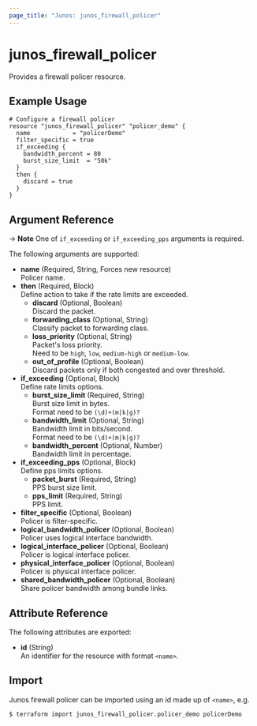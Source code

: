 ```yaml
---
page_title: "Junos: junos_firewall_policer"
---
```


# junos_firewall_policer

Provides a firewall policer resource.

## Example Usage

```hcl
# Configure a firewall policer
resource "junos_firewall_policer" "policer_demo" {
  name            = "policerDemo"
  filter_specific = true
  if_exceeding {
    bandwidth_percent = 80
    burst_size_limit  = "50k"
  }
  then {
    discard = true
  }
}
```

## Argument Reference

-> **Note**
  One of `if_exceeding` or `if_exceeding_pps` arguments is required.

The following arguments are supported:

- **name** (Required, String, Forces new resource)  
  Policer name.
- **then** (Required, Block)  
  Define action to take if the rate limits are exceeded.
  - **discard** (Optional, Boolean)  
    Discard the packet.
  - **forwarding_class** (Optional, String)  
    Classify packet to forwarding class.
  - **loss_priority** (Optional, String)  
    Packet's loss priority.  
    Need to be `high`, `low`, `medium-high` or `medium-low`.
  - **out_of_profile** (Optional, Boolean)  
    Discard packets only if both congested and over threshold.
- **if_exceeding** (Optional, Block)  
  Define rate limits options.
  - **burst_size_limit** (Required, String)  
    Burst size limit in bytes.  
    Format need to be `(\d)+(m|k|g)?`
  - **bandwidth_limit** (Optional, String)  
    Bandwidth limit in bits/second.  
    Format need to be `(\d)+(m|k|g)?`
  - **bandwidth_percent** (Optional, Number)  
    Bandwidth limit in percentage.
- **if_exceeding_pps** (Optional, Block)  
  Define pps limits options.
  - **packet_burst** (Required, String)  
    PPS burst size limit.
  - **pps_limit** (Required, String)  
    PPS limit.
- **filter_specific** (Optional, Boolean)  
  Policer is filter-specific.
- **logical_bandwidth_policer** (Optional, Boolean)  
  Policer uses logical interface bandwidth.
- **logical_interface_policer** (Optional, Boolean)  
  Policer is logical interface policer.
- **physical_interface_policer** (Optional, Boolean)  
  Policer is physical interface policer.
- **shared_bandwidth_policer** (Optional, Boolean)  
  Share policer bandwidth among bundle links.

## Attribute Reference

The following attributes are exported:

- **id** (String)  
  An identifier for the resource with format `<name>`.

## Import

Junos firewall policer can be imported using an id made up of `<name>`, e.g.

```shell
$ terraform import junos_firewall_policer.policer_demo policerDemo
```
